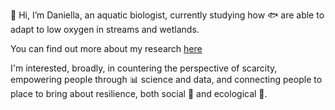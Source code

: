 👋 Hi, I’m Daniella, an aquatic biologist, currently studying how :fish: are able to adapt to low oxygen in streams and wetlands.

You can find out more about my research [here](http://daniella-lo.github.io)

I'm interested, broadly, in countering the perspective of scarcity, empowering people through :bar_chart:  science and data, and connecting people to place to bring about resilience, both social :raised_hands:  and ecological :seedling:. 

<!---
daniella-lo/daniella-lo is a ✨ special ✨ repository because its `README.md` (this file) appears on your GitHub profile.
You can click the Preview link to take a look at your changes.
--->
